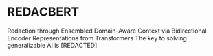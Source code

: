 # REDACBERT
Redaction through Ensembled Domain-Aware Context via Bidirectional Encoder Representations from Transformers
The key to solving generalizable AI is [REDACTED]
